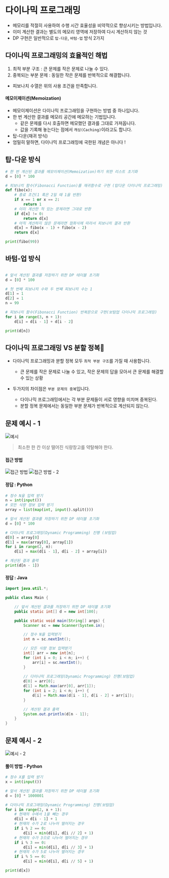 # 다이나믹 프로그래밍

- 메모리를 적절히 사용하여 수행 시간 효율성을 비약적으로 향상시키는 방법입니다.
- 이미 계산한 결과는 별도의 메모리 영역에 저장하여 다시 계산하지 않는 것
- DP 구현은 일반적으로 `탑-다운`, `바텀-업` 방식 2가지


## 다이나믹 프로그래밍의 효율적인 해법
1. 최적 부분 구조 : 큰 문제를 작은 문제로 나눌 수 있다.
2. 중복되는 부분 문제 :  동일한 작은 문제를 반복적으로 해결합니다.

- 피보나치 수열은 위의 사용 조건을 만족합니다.

#### 메모이제이션(Memoization)
- 메모이제이션은 다이나믹 프로그래밍을 구현하는 방법 중 하나입니다.
- 한 번 계산한 결과를 메모리 공간에 메모하는 기법입니다.
    - 같은 문제를 다시 호출하면 메모했던 결과를 그대로 가져옵니다.
    - 값을 기록해 놓는다는 점에서 `캐싱(Caching)`이라고도 합니다.
- 탑-다운(재귀 방식)
- 엄밀히 말하면, 다이나믹 프로그래밍에 국한된 개념은 아니다 !

## 탑-다운 방식
```python
# 한 번 계산된 결과를 메모이제이션(Memoization)하기 위한 리스트 초기화
d = [0] * 100

# 피보나치 함수(Fibonacci Function)를 재귀함수로 구현 (탑다운 다이나믹 프로그래밍)
def fibo(x):
    # 종료 조건(1 혹은 2일 때 1을 반환)
    if x == 1 or x == 2:
        return 1
    # 이미 계산한 적 있는 문제라면 그대로 반환
    if d[x] != 0:
        return d[x]
    # 아직 계산하지 않은 문제라면 점화식에 따라서 피보나치 결과 반환
    d[x] = fibo(x - 1) + fibo(x - 2)
    return d[x]

print(fibo(99))
```

## 바텀-업 방식
```python

# 앞서 계산된 결과를 저장하기 위한 DP 테이블 초기화
d = [0] * 100

# 첫 번째 피보나치 수와 두 번째 피보나치 수는 1
d[1] = 1
d[2] = 1
n = 99

# 피보나치 함수(Fibonacci Function) 반복문으로 구현(보텀업 다이나믹 프로그래밍)
for i in range(3, n + 1):
    d[i] = d[i - 1] + d[i - 2]

print(d[n])
```

## 다이나믹 프로그래밍 VS 분할 정복
- 다이나믹 프로그래밍과 분할 정복 모두 `최적 부분 구조`를 가질 때 사용합니다.
    - 큰 문제를 작은 문제로 나눌 수 있고, 작은 문제의 답을 모아서 큰 문제를 해결할 수 있는 상황

- 두가지의 차이점은 `부분 문제의 중복`입니다.
    - 다이나믹 프로그래밍에서는 각 부분 문제들이 서로 영향을 미치며 중복된다.
    - 분할 정복 문제에서는 동일한 부분 문제가 반복적으로 계산되지 않는다.

## 문제 예시 - 1

![예시](./images/6/문제예시.png)
> 최소한 한 칸 이상 떨어진 식량창고를 약탈해야 한다.

#### 접근 방법
![접근 방법](./images/6/접근방법.png)
![접근 방법 - 2](./images/6/접근방법-2.png)


#### 정답 : Python
```python
# 정수 N을 입력 받기
n = int(input())
# 모든 식량 정보 입력 받기
array = list(map(int, input().split()))

# 앞서 계산된 결과를 저장하기 위한 DP 테이블 초기화
d = [0] * 100

# 다이나믹 프로그래밍(Dynamic Programming) 진행 (보텀업)
d[0] = array[0]
d[1] = max(array[0], array[1]) 
for i in range(2, n):
    d[i] = max(d[i - 1], d[i - 2] + array[i])

# 계산된 결과 출력
print(d[n - 1])
```

#### 정답 : Java
```java
import java.util.*;

public class Main {

    // 앞서 계산된 결과를 저장하기 위한 DP 테이블 초기화 
    public static int[] d = new int[100];

    public static void main(String[] args) {
        Scanner sc = new Scanner(System.in);

        // 정수 N을 입력받기
        int n = sc.nextInt();

        // 모든 식량 정보 입력받기
        int[] arr = new int[n];
        for (int i = 0; i < n; i++) {
            arr[i] = sc.nextInt();
        }
        
        // 다이나믹 프로그래밍(Dynamic Programming) 진행(보텀업)
        d[0] = arr[0];
        d[1] = Math.max(arr[0], arr[1]);
        for (int i = 2; i < n; i++) {
            d[i] = Math.max(d[i - 1], d[i - 2] + arr[i]);
        }

        // 계산된 결과 출력
        System.out.println(d[n - 1]);
    }
}
```


## 문제 예시 - 2

![예시 - 2](./images/6/문제예시-2.png)

#### 풀이 방법 - Python
```python
# 정수 X를 입력 받기
x = int(input())

# 앞서 계산된 결과를 저장하기 위한 DP 테이블 초기화
d = [0] * 1000001

# 다이나믹 프로그래밍(Dynamic Programming) 진행(보텀업)
for i in range(2, x + 1):
    # 현재의 수에서 1을 빼는 경우
    d[i] = d[i - 1] + 1
    # 현재의 수가 2로 나누어 떨어지는 경우
    if i % 2 == 0:
        d[i] = min(d[i], d[i // 2] + 1)
    # 현재의 수가 3으로 나누어 떨어지는 경우
    if i % 3 == 0:
        d[i] = min(d[i], d[i // 3] + 1)
    # 현재의 수가 5로 나누어 떨어지는 경우
    if i % 5 == 0:
        d[i] = min(d[i], d[i // 5] + 1)

print(d[x])

```